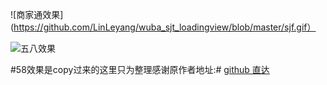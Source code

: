 
![商家通效果](https://github.com/LinLeyang/wuba_sjt_loadingview/blob/master/sjf.gif）

![五八效果](http://upload-images.jianshu.io/upload_images/166866-6e4012c1949aaa7a.gif)

#58效果是copy过来的这里只为整理感谢原作者地址:#
[github 直达](https://github.com/zzz40500/android-shapeLoadingView)
